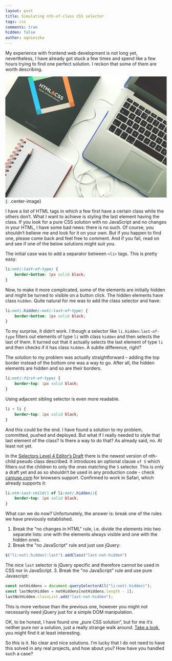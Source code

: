 ```yaml
---
layout: post
title: Simulating nth-of-class CSS selector
tags: css
comments: true
hidden: false
author: agnieszka
---
```

My experience with frontend web development is not long yet, nevertheless, I have already got stuck a few times and spend like a few hours trying to find one perfect solution. I reckon that some of them are worth describing. 

![Image](/images/nth-of-class/image1.jpeg){: .center-image}

I have a list of HTML tags in which a few first have a certain class while the others don‘t. What I want to achieve is styling the last element having the class.
If you look for a pure CSS solution with no JavaScript and no changes in your HTML, I have some bad news: there is no such. Of course, you shouldn‘t believe me and look for it on your own. But if you happen to find one, please come back and feel free to comment. And if you fail, read on and see if one of the below solutions might suit you.

The initial case was to add a separator between `<li>` tags. This is pretty easy:
```css
li:not(:last-of-type) {
    border-bottom: 1px solid black;
}
```
Now, to make it more complicated, some of the elements are initially hidden and might be turned to visible on a button click. The hidden elements have class `hidden`. Quite natural for me was to add the class selector and have:
```css
li:not(.hidden):not(:last-of-type) {
    border-bottom: 1px solid black;
}
```
To my surprise, it didn‘t work. I though a selector like `li.hidden:last-of-type` filters out elements of type `li` with class `hidden` and then selects the last of them. It turned out that it actually selects the last element of type `li` and then checks if it has class `hidden`. A subtle difference, right?

The solution to my problem was actually straightforward – adding the top border instead of the bottom one was a way to go. After all, the hidden elements are hidden and so are their borders.
```css
li:not(:first-of-type) {
    border-top: 1px solid black;
}
```
Using adjacent sibling selector is even more readable.
```css
li + li {
    border-top: 1px solid black;
}
```

And this could be the end. I have found a solution to my problem, committed, pushed and deployed. But what if I really needed to style that last element of the class? Is there a way to do that? As already said, no. At least not yet.

In the [Selectors Level 4 Editor‘s Draft](https://drafts.csswg.org/selectors-4/#the-nth-child-pseudo) there is the newest version of nth-child pseudo class described. It introduces an optional clause `of S` which filters out the children to only the ones matching the `S` selector. This is only a draft yet and as so shouldn‘t be used in any production code - check [caniuse.com](https://caniuse.com/#search=nth-child) for browsers support.
Confirmed to work in Safari, which already supports it:
```css
li:nth-last-child(1 of li:not(.hidden)){
    border-top: 1px solid black;
}
```

What can we do now? Unfortunately, the answer is: break one of the rules we have previously established.
1. Break the "no changes in HTML" rule, i.e. divide the elements into two separate lists: one with the elements always visible and one with the hidden ones.
2. Break the "no JavaScript" rule and just use jQuery: 
```javascript
$("li:not(.hidden):last").addClass("last-not-hidden")
```
The nice `last` selector is jQuery specific and therefore cannot be used in CSS nor in JavaScript.
3. Break the "no JavaScript" rule and use pure Javascript:
```javascript
const notHiddens = document.querySelectorAll("li:not(.hidden)");
const lastNotHidden = notHiddens[notHiddens.length - 1];
lastNotHidden.classList.add("last-not-hidden");
```
This is more verbose than the previous one, however you might not necessarily need jQuery just for a simple DOM manipulation. 

OK, to be honest, I have found one „pure CSS solution“, but for me it‘s neither pure nor a solution, just a really strange walk around. [Take a look]( https://stackoverflow.com/questions/1817792/is-there-a-previous-sibling-css-selector/36118012#36118012), you might find it at least interesting.

So this is it. No clear and nice solutions. I‘m lucky that I do not need to have this solved in any real projects, and how about you? How have you handled such a case?

